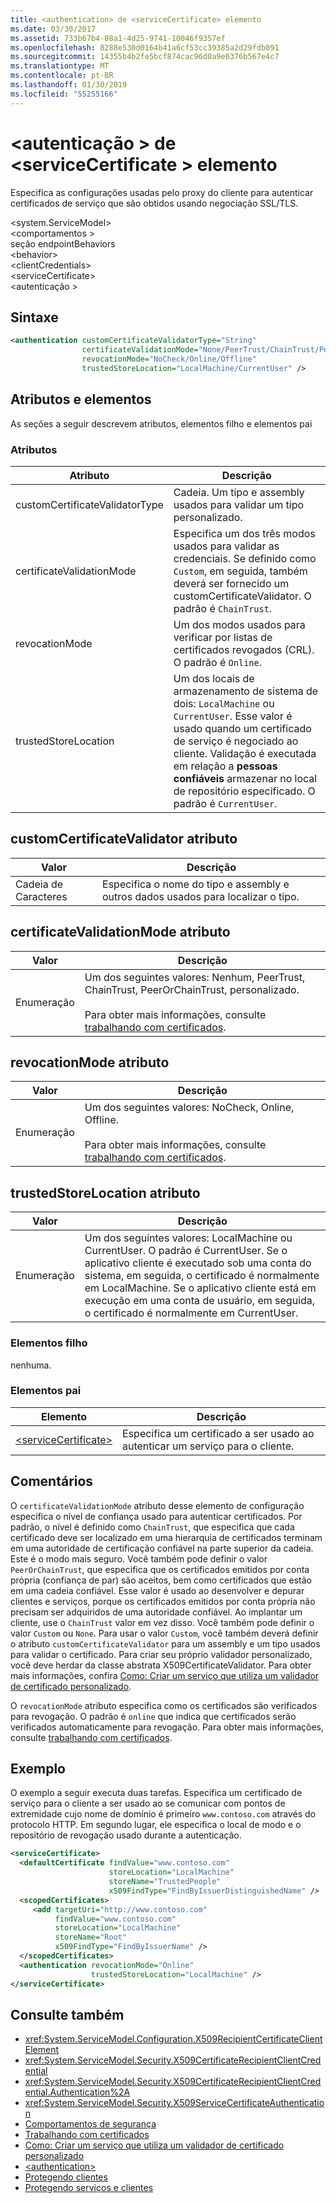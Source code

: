 ```yaml
---
title: <authentication> de <serviceCertificate> elemento
ms.date: 03/30/2017
ms.assetid: 733b67b4-08a1-4d25-9741-10046f9357ef
ms.openlocfilehash: 8288e530d0164b41a6cf53cc39385a2d29fdb091
ms.sourcegitcommit: 14355b4b2fe5bcf874cac96d0a9e6376b567e4c7
ms.translationtype: MT
ms.contentlocale: pt-BR
ms.lasthandoff: 01/30/2019
ms.locfileid: "55255166"
---
```

# <a name="authentication-of-servicecertificate-element"></a>\<autenticação > de \<serviceCertificate > elemento
Especifica as configurações usadas pelo proxy do cliente para autenticar certificados de serviço que são obtidos usando negociação SSL/TLS.  
  
 \<system.ServiceModel>  
\<comportamentos >  
seção endpointBehaviors  
\<behavior>  
\<clientCredentials>  
\<serviceCertificate>  
\<autenticação >  
  
## <a name="syntax"></a>Sintaxe  
  
```xml  
<authentication customCertificateValidatorType="String"
                certificateValidationMode="None/PeerTrust/ChainTrust/PeerOrChainTrust/Custom"
                revocationMode="NoCheck/Online/Offline"
                trustedStoreLocation="LocalMachine/CurrentUser" />
```  
  
## <a name="attributes-and-elements"></a>Atributos e elementos  
 As seções a seguir descrevem atributos, elementos filho e elementos pai  
  
### <a name="attributes"></a>Atributos  
  
|Atributo|Descrição|  
|---------------|-----------------|  
|customCertificateValidatorType|Cadeia. Um tipo e assembly usados para validar um tipo personalizado.|  
|certificateValidationMode|Especifica um dos três modos usados para validar as credenciais. Se definido como `Custom`, em seguida, também deverá ser fornecido um customCertificateValidator. O padrão é `ChainTrust`.|  
|revocationMode|Um dos modos usados para verificar por listas de certificados revogados (CRL). O padrão é `Online`.|  
|trustedStoreLocation|Um dos locais de armazenamento de sistema de dois: `LocalMachine` ou `CurrentUser`. Esse valor é usado quando um certificado de serviço é negociado ao cliente. Validação é executada em relação a **pessoas confiáveis** armazenar no local de repositório especificado. O padrão é `CurrentUser`.|  
  
## <a name="customcertificatevalidator-attribute"></a>customCertificateValidator atributo  
  
|Valor|Descrição|  
|-----------|-----------------|  
|Cadeia de Caracteres|Especifica o nome do tipo e assembly e outros dados usados para localizar o tipo.|  
  
## <a name="certificatevalidationmode-attribute"></a>certificateValidationMode atributo  
  
|Valor|Descrição|  
|-----------|-----------------|  
|Enumeração|Um dos seguintes valores: Nenhum, PeerTrust, ChainTrust, PeerOrChainTrust, personalizado.<br /><br /> Para obter mais informações, consulte [trabalhando com certificados](../../../../../docs/framework/wcf/feature-details/working-with-certificates.md).|  
  
## <a name="revocationmode-attribute"></a>revocationMode atributo  
  
|Valor|Descrição|  
|-----------|-----------------|  
|Enumeração|Um dos seguintes valores: NoCheck, Online, Offline.<br /><br /> Para obter mais informações, consulte [trabalhando com certificados](../../../../../docs/framework/wcf/feature-details/working-with-certificates.md).|  
  
## <a name="trustedstorelocation-attribute"></a>trustedStoreLocation atributo  
  
|Valor|Descrição|  
|-----------|-----------------|  
|Enumeração|Um dos seguintes valores: LocalMachine ou CurrentUser. O padrão é CurrentUser. Se o aplicativo cliente é executado sob uma conta do sistema, em seguida, o certificado é normalmente em LocalMachine. Se o aplicativo cliente está em execução em uma conta de usuário, em seguida, o certificado é normalmente em CurrentUser.|  
  
### <a name="child-elements"></a>Elementos filho  
 nenhuma.  
  
### <a name="parent-elements"></a>Elementos pai  
  
|Elemento|Descrição|  
|-------------|-----------------|  
|[\<serviceCertificate>](../../../../../docs/framework/configure-apps/file-schema/wcf/servicecertificate-of-clientcredentials-element.md)|Especifica um certificado a ser usado ao autenticar um serviço para o cliente.|  
  
## <a name="remarks"></a>Comentários  
 O `certificateValidationMode` atributo desse elemento de configuração especifica o nível de confiança usado para autenticar certificados. Por padrão, o nível é definido como `ChainTrust`, que especifica que cada certificado deve ser localizado em uma hierarquia de certificados terminam em uma autoridade de certificação confiável na parte superior da cadeia. Este é o modo mais seguro. Você também pode definir o valor `PeerOrChainTrust`, que especifica que os certificados emitidos por conta própria (confiança de par) são aceitos, bem como certificados que estão em uma cadeia confiável. Esse valor é usado ao desenvolver e depurar clientes e serviços, porque os certificados emitidos por conta própria não precisam ser adquiridos de uma autoridade confiável. Ao implantar um cliente, use o `ChainTrust` valor em vez disso. Você também pode definir o valor `Custom` ou `None`. Para usar o valor `Custom`, você também deverá definir o atributo `customCertificateValidator` para um assembly e um tipo usados para validar o certificado. Para criar seu próprio validador personalizado, você deve herdar da classe abstrata X509CertificateValidator. Para obter mais informações, confira [Como: Criar um serviço que utiliza um validador de certificado personalizado](../../../../../docs/framework/wcf/extending/how-to-create-a-service-that-employs-a-custom-certificate-validator.md).  
  
 O `revocationMode` atributo especifica como os certificados são verificados para revogação. O padrão é `online` que indica que certificados serão verificados automaticamente para revogação. Para obter mais informações, consulte [trabalhando com certificados](../../../../../docs/framework/wcf/feature-details/working-with-certificates.md).  
  
## <a name="example"></a>Exemplo  
 O exemplo a seguir executa duas tarefas. Especifica um certificado de serviço para o cliente a ser usado ao se comunicar com pontos de extremidade cujo nome de domínio é primeiro `www.contoso.com` através do protocolo HTTP. Em segundo lugar, ele especifica o local de modo e o repositório de revogação usado durante a autenticação.  
  
```xml  
<serviceCertificate>
  <defaultCertificate findValue="www.contoso.com"
                      storeLocation="LocalMachine"
                      storeName="TrustedPeople"
                      x509FindType="FindByIssuerDistinguishedName" />
  <scopedCertificates>
     <add targetUri="http://www.contoso.com"
          findValue="www.contoso.com"
          storeLocation="LocalMachine"
          storeName="Root"
          x509FindType="FindByIssuerName" />
  </scopedCertificates>
  <authentication revocationMode="Online"
                  trustedStoreLocation="LocalMachine" />
</serviceCertificate>
```  
  
## <a name="see-also"></a>Consulte também
- <xref:System.ServiceModel.Configuration.X509RecipientCertificateClientElement>
- <xref:System.ServiceModel.Security.X509CertificateRecipientClientCredential>
- <xref:System.ServiceModel.Security.X509CertificateRecipientClientCredential.Authentication%2A>
- <xref:System.ServiceModel.Security.X509ServiceCertificateAuthentication>
- [Comportamentos de segurança](../../../../../docs/framework/wcf/feature-details/security-behaviors-in-wcf.md)
- [Trabalhando com certificados](../../../../../docs/framework/wcf/feature-details/working-with-certificates.md)
- [Como: Criar um serviço que utiliza um validador de certificado personalizado](../../../../../docs/framework/wcf/extending/how-to-create-a-service-that-employs-a-custom-certificate-validator.md)
- [\<authentication>](../../../../../docs/framework/configure-apps/file-schema/wcf/authentication-of-clientcertificate-element.md)
- [Protegendo clientes](../../../../../docs/framework/wcf/securing-clients.md)
- [Protegendo serviços e clientes](../../../../../docs/framework/wcf/feature-details/securing-services-and-clients.md)
